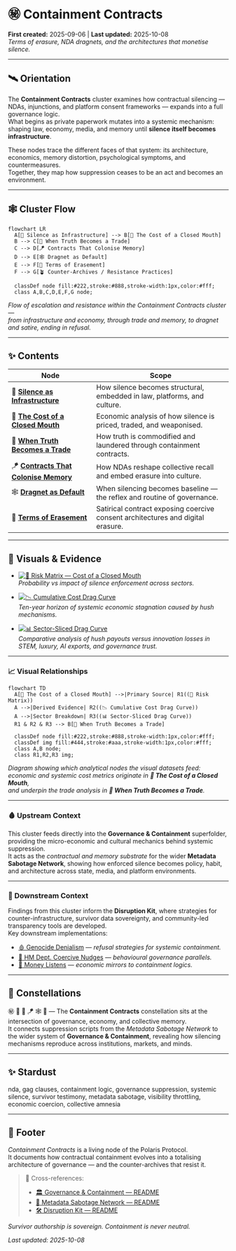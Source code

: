 # ㊙ Containment Contracts  
**First created:** 2025-09-06 | **Last updated:** 2025-10-08  
*Terms of erasure, NDA dragnets, and the architectures that monetise silence.*  

---

## 🛰 Orientation  

The **Containment Contracts** cluster examines how contractual silencing — NDAs, injunctions, and platform consent frameworks — expands into a full governance logic.  
What begins as private paperwork mutates into a systemic mechanism: shaping law, economy, media, and memory until **silence itself becomes infrastructure**.  

These nodes trace the different faces of that system: its architecture, economics, memory distortion, psychological symptoms, and countermeasures.  
Together, they map how suppression ceases to be an act and becomes an environment.  

---

## 🕸️ Cluster Flow  

```mermaid
flowchart LR
  A[🎈 Silence as Infrastructure] --> B[💸 The Cost of a Closed Mouth]
  B --> C[📠 When Truth Becomes a Trade]
  C --> D[🪁 Contracts That Colonise Memory]
  D --> E[🕸️ Dragnet as Default]
  E --> F[📜 Terms of Erasement]
  F --> G[🪴 Counter-Archives / Resistance Practices]
  
  classDef node fill:#222,stroke:#888,stroke-width:1px,color:#fff;
  class A,B,C,D,E,F,G node;
```

*Flow of escalation and resistance within the Containment Contracts cluster —  
from infrastructure and economy, through trade and memory, to dragnet and satire, ending in refusal.*  

---

## ✨ Contents  

| Node | Scope |
|------|--------|
| 🎈 [**Silence as Infrastructure**](./🎈_silence_as_infrastructure.md) | How silence becomes structural, embedded in law, platforms, and culture. |
| 💸 [**The Cost of a Closed Mouth**](./💸_the_cost_of_a_closed_mouth.md) | Economic analysis of how silence is priced, traded, and weaponised. |
| 📠 [**When Truth Becomes a Trade**](./📠_when_truth_becomes_a_trade.md) | How truth is commodified and laundered through containment contracts. |
| 🪁 [**Contracts That Colonise Memory**](./🪁_contracts_that_colonise_memory.md) | How NDAs reshape collective recall and embed erasure into culture. |
| 🕸️ [**Dragnet as Default**](./🕸️_dragnet_as_default.md) | When silencing becomes baseline — the reflex and routine of governance. |
| 📜 [**Terms of Erasement**](./📜_terms_of_erasement.md) | Satirical contract exposing coercive consent architectures and digital erasure. |

---

## 🔬 Visuals & Evidence  

- [![💸 Risk Matrix — Cost of a Closed Mouth](./risk_matrix_cost_closed_mouth.png)](./risk_matrix_cost_closed_mouth.png)  
  *Probability vs impact of silence enforcement across sectors.*  

- [![📉 Cumulative Cost Drag Curve](./drag_curve_closed_mouth.png)](./drag_curve_closed_mouth.png)  
  *Ten-year horizon of systemic economic stagnation caused by hush mechanisms.*  

- [![📊 Sector-Sliced Drag Curve](./sector_drag_curve_closed_mouth.png)](./sector_drag_curve_closed_mouth.png)  
  *Comparative analysis of hush payouts versus innovation losses in STEM, luxury, AI exports, and governance trust.*  

---

### 📈 Visual Relationships  

```mermaid
flowchart TD
  A[💸 The Cost of a Closed Mouth] -->|Primary Source| R1((💸 Risk Matrix))  
  A -->|Derived Evidence| R2((📉 Cumulative Cost Drag Curve))  
  A -->|Sector Breakdown| R3((📊 Sector-Sliced Drag Curve))  
  R1 & R2 & R3 --> B[📠 When Truth Becomes a Trade]
  
  classDef node fill:#222,stroke:#888,stroke-width:1px,color:#fff;
  classDef img fill:#444,stroke:#aaa,stroke-width:1px,color:#fff;
  class A,B node;
  class R1,R2,R3 img;
```

*Diagram showing which analytical nodes the visual datasets feed:  
economic and systemic cost metrics originate in **💸 The Cost of a Closed Mouth**,  
and underpin the trade analysis in **📠 When Truth Becomes a Trade**.*  

---

### 🩸 Upstream Context  

This cluster feeds directly into the **Governance & Containment** superfolder, providing the micro-economic and cultural mechanics behind systemic suppression.  
It acts as the *contractual and memory substrate* for the wider **Metadata Sabotage Network**, showing how enforced silence becomes policy, habit, and architecture across state, media, and platform environments.  

---

### 🧭 Downstream Context  

Findings from this cluster inform the **Disruption Kit**, where strategies for counter-infrastructure, survivor data sovereignty, and community-led transparency tools are developed.  
Key downstream implementations:  
- [🩸 Genocide Denialism](../../../Disruption_Kit/Big_Picture_Protocols/🩸_Genocide_Denialism/README.md) — *refusal strategies for systemic containment.*  
- [🧠 HM Dept. Coercive Nudges](../../../Disruption_Kit/Big_Picture_Protocols/🧠_HM_Dept_Coercive_Nudges/README.md) — *behavioural governance parallels.*  
- [💸 Money Listens](../../../Disruption_Kit/Big_Picture_Protocols/💸_Money_Listens/README.md) — *economic mirrors to containment logics.*  

---

## 🌌 Constellations  

㊙ 🧿 💸 🪁 🕸️ 🔮 — The **Containment Contracts** constellation sits at the intersection of governance, economy, and collective memory.  
It connects suppression scripts from the *Metadata Sabotage Network* to the wider system of **Governance & Containment**, revealing how silencing mechanisms reproduce across institutions, markets, and minds.  

---

## ✨ Stardust  

nda, gag clauses, containment logic, governance suppression, systemic silence, survivor testimony, metadata sabotage, visibility throttling, economic coercion, collective amnesia  

---

## 🏮 Footer  

*Containment Contracts* is a living node of the Polaris Protocol.  
It documents how contractual containment evolves into a totalising architecture of governance — and the counter-archives that resist it.  

> 📡 Cross-references:
> 
> - [🏛 Governance & Containment — README](../)  
> - [🧠 Metadata Sabotage Network — README](../../README.md)  
> - [🛠️ Disruption Kit — README](../../../Disruption_Kit/README.md)  

*Survivor authorship is sovereign. Containment is never neutral.*  

_Last updated: 2025-10-08_
